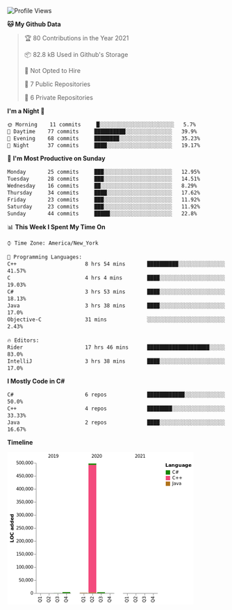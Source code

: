 <!--START_SECTION:waka-->
![Profile Views](http://img.shields.io/badge/Profile%20Views-0-blue)

**🐱 My Github Data** 

> 🏆 80 Contributions in the Year 2021
 > 
> 📦 82.8 kB Used in Github's Storage 
 > 
> 🚫 Not Opted to Hire
 > 
> 📜 7 Public Repositories 
 > 
> 🔑 6 Private Repositories  
 > 
**I'm a Night 🦉** 

```text
🌞 Morning    11 commits     █░░░░░░░░░░░░░░░░░░░░░░░░   5.7% 
🌆 Daytime    77 commits     ██████████░░░░░░░░░░░░░░░   39.9% 
🌃 Evening    68 commits     ████████░░░░░░░░░░░░░░░░░   35.23% 
🌙 Night      37 commits     ████░░░░░░░░░░░░░░░░░░░░░   19.17%

```
📅 **I'm Most Productive on Sunday** 

```text
Monday       25 commits     ███░░░░░░░░░░░░░░░░░░░░░░   12.95% 
Tuesday      28 commits     ███░░░░░░░░░░░░░░░░░░░░░░   14.51% 
Wednesday    16 commits     ██░░░░░░░░░░░░░░░░░░░░░░░   8.29% 
Thursday     34 commits     ████░░░░░░░░░░░░░░░░░░░░░   17.62% 
Friday       23 commits     ███░░░░░░░░░░░░░░░░░░░░░░   11.92% 
Saturday     23 commits     ███░░░░░░░░░░░░░░░░░░░░░░   11.92% 
Sunday       44 commits     █████░░░░░░░░░░░░░░░░░░░░   22.8%

```


📊 **This Week I Spent My Time On** 

```text
⌚︎ Time Zone: America/New_York

💬 Programming Languages: 
C++                      8 hrs 54 mins       ██████████░░░░░░░░░░░░░░░   41.57% 
C                        4 hrs 4 mins        ████░░░░░░░░░░░░░░░░░░░░░   19.03% 
C#                       3 hrs 53 mins       ████░░░░░░░░░░░░░░░░░░░░░   18.13% 
Java                     3 hrs 38 mins       ████░░░░░░░░░░░░░░░░░░░░░   17.0% 
Objective-C              31 mins             ░░░░░░░░░░░░░░░░░░░░░░░░░   2.43%

🔥 Editors: 
Rider                    17 hrs 46 mins      ████████████████████░░░░░   83.0% 
IntelliJ                 3 hrs 38 mins       ████░░░░░░░░░░░░░░░░░░░░░   17.0%

```

**I Mostly Code in C#** 

```text
C#                       6 repos             ████████████░░░░░░░░░░░░░   50.0% 
C++                      4 repos             ████████░░░░░░░░░░░░░░░░░   33.33% 
Java                     2 repos             ████░░░░░░░░░░░░░░░░░░░░░   16.67%

```


**Timeline**

![Chart not found](https://raw.githubusercontent.com/LilPidgey/LilPidgey/main/charts/bar_graph.png) 


<!--END_SECTION:waka-->
